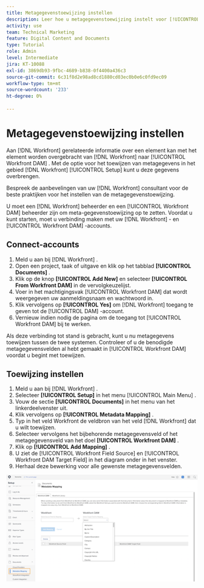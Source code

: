```yaml
---
title: Metagegevenstoewijzing instellen
description: Leer hoe u metagegevenstoewijzing instelt voor [!UICONTROL Workfront DAM] .
activity: use
team: Technical Marketing
feature: Digital Content and Documents
type: Tutorial
role: Admin
level: Intermediate
jira: KT-10088
exl-id: 3869db93-9fbc-4689-b838-0f4400a436c3
source-git-commit: 6c31f8d2e98ad8cd1880cd03ec0b0e6c0fd9ec09
workflow-type: tm+mt
source-wordcount: '233'
ht-degree: 0%

---
```


# Metagegevenstoewijzing instellen

Aan [!DNL Workfront] gerelateerde informatie over een element kan met het element worden overgebracht van [!DNL Workfront] naar [!UICONTROL Workfront DAM] . Met de optie voor het toewijzen van metagegevens in het gebied [!DNL Workfront] [!UICONTROL Setup] kunt u deze gegevens overbrengen.

Bespreek de aanbevelingen van uw [!DNL Workfront] consultant voor de beste praktijken voor het instellen van de metagegevenstoewijzing.

U moet een [!DNL Workfront] beheerder en een [!UICONTROL Workfront DAM] beheerder zijn om meta-gegevenstoewijzing op te zetten. Voordat u kunt starten, moet u verbinding maken met uw [!DNL Workfront] - en [!UICONTROL Workfront DAM] -accounts.

## Connect-accounts

1. Meld u aan bij [!DNL Workfront] .
1. Open een project, taak of uitgave en klik op het tabblad **[!UICONTROL Documents]** .
1. Klik op de knop **[!UICONTROL Add New]** en selecteer **[!UICONTROL From Workfront DAM]** in de vervolgkeuzelijst.
1. Voer in het machtigingsvak [!UICONTROL Workfront DAM] dat wordt weergegeven uw aanmeldingsnaam en wachtwoord in.
1. Klik vervolgens op **[!UICONTROL Yes]** om [!DNL Workfront] toegang te geven tot de [!UICONTROL DAM] -account.
1. Vernieuw indien nodig de pagina om de toegang tot [!UICONTROL Workfront DAM] bij te werken.

Als deze verbinding tot stand is gebracht, kunt u nu metagegevens toewijzen tussen de twee systemen. Controleer of u de benodigde metagegevensvelden al hebt gemaakt in [!UICONTROL Workfront DAM] voordat u begint met toewijzen.

## Toewijzing instellen

1. Meld u aan bij [!DNL Workfront] .
1. Selecteer **[!UICONTROL Setup]** in het menu [!UICONTROL Main Menu] .
1. Vouw de sectie **[!UICONTROL Documents]** in het menu van het linkerdeelvenster uit.
1. Klik vervolgens op **[!UICONTROL Metadata Mapping]** .
1. Typ in het veld Workfront de veldbron van het veld [!DNL Workfront] dat u wilt toewijzen.
1. Selecteer vervolgens het bijbehorende metagegevensveld of het metagegevensveld van het doel **[!UICONTROL Workfront DAM]** .
1. Klik op **[!UICONTROL Add Mapping]** .
1. U ziet de [!UICONTROL Workfront Field Source] en [!UICONTROL Workfront DAM Target Field] in het diagram onder in het venster.
1. Herhaal deze bewerking voor alle gewenste metagegevensvelden.

![ Een schermafbeelding van het [!UICONTROL Metadata Mapping] scherm in [!DNL Workfront]](assets/01-metadata-mapping.png)
